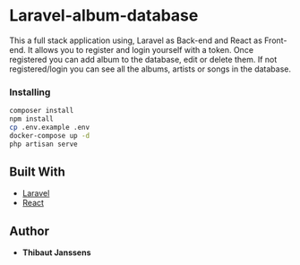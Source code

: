 # Laravel-album-database

This a full stack application using, Laravel as Back-end and React as Front-end. It allows you to register and login yourself with a token. Once registered you can add album to the database, edit or delete them. If not registered/login you can see all the albums, artists or songs in the database.

### Installing

```bash
composer install
npm install
cp .env.example .env
docker-compose up -d
php artisan serve
```

## Built With

* [Laravel](https://laravel.com/)
* [React](https://reactjs.org/)



## Author

* **Thibaut Janssens**
